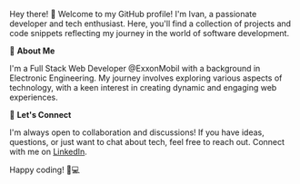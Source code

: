 Hey there! 👋
Welcome to my GitHub profile! I'm Ivan, a passionate developer and tech enthusiast. Here, you'll find a collection of projects and code snippets reflecting my journey in the world of software development.

🚀 **About Me**

I'm a Full Stack Web Developer @ExxonMobil with a background in Electronic Engineering. My journey involves exploring various aspects of technology, with a keen interest in creating dynamic and engaging web experiences.
<!--
🌐 Projects
Feel free to explore my repositories, where I've shared some of my work. While the projects may vary, my goal is always to learn, create, and contribute to the tech community.
-->
🤝 **Let's Connect**

I'm always open to collaboration and discussions! If you have ideas, questions, or just want to chat about tech, feel free to reach out. Connect with me on [LinkedIn](https://www.linkedin.com/in/ivan-rubin-dev/).

Happy coding! 🚀💻
<!--
**ivanrubin10/ivanrubin10** is a ✨ _special_ ✨ repository because its `README.md` (this file) appears on your GitHub profile.

Here are some ideas to get you started:

- 🔭 I’m currently working on ...
- 🌱 I’m currently learning ...
- 👯 I’m looking to collaborate on ...
- 🤔 I’m looking for help with ...
- 💬 Ask me about ...
- 📫 How to reach me: ...
- 😄 Pronouns: ...
- ⚡ Fun fact: ...
-->
